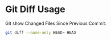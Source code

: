 # Git Diff Usage

Git show Changed Files Since Previous Commit:

```bash
git diff --name-only HEAD~ HEAD
```
